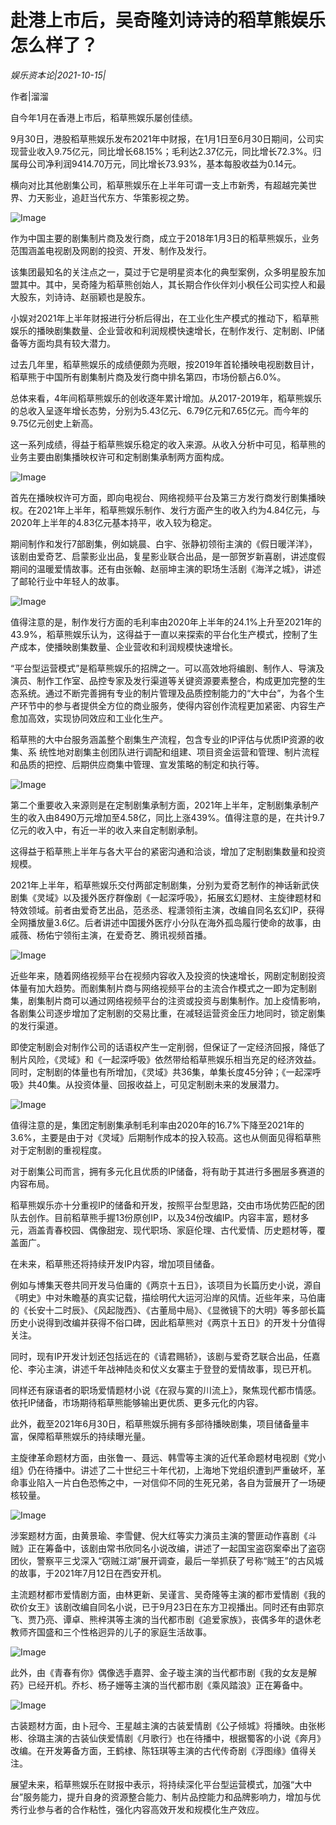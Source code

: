 # 赴港上市后，吴奇隆刘诗诗的稻草熊娱乐怎么样了？

*娱乐资本论|2021-10-15|*

作者|溜溜

自今年1月在香港上市后，稻草熊娱乐屡创佳绩。

9月30日，港股稻草熊娱乐发布2021年中财报，在1月1日至6月30日期间，公司实现营业收入9.75亿元，同比增长68.15%；毛利达2.37亿元，同比增长72.3%。归属母公司净利润9414.70万元，同比增长73.93%，基本每股收益为0.14元。

横向对比其他剧集公司，稻草熊娱乐在上半年可谓一支上市新秀，有超越完美世界、力天影业，追赶当代东方、华策影视之势。

![Image](https://p6.toutiaoimg.com/img/pgc-image/ae7c31dda9b3439a9199c5cd676f2c7d~tplv-tt-shrink:640:0.image)

作为中国主要的剧集制片商及发行商，成立于2018年1月3日的稻草熊娱乐，业务范围涵盖电视剧及网剧的投资、开发、制作及发行。

该集团最知名的关注点之一，莫过于它是明星资本化的典型案例，众多明星股东加盟其中。其中，吴奇隆为稻草熊创始人，其长期合作伙伴刘小枫任公司实控人和最大股东，刘诗诗、赵丽颖也是股东。

小娱对2021年上半年财报进行分析后得出，在工业化生产模式的推动下，稻草熊娱乐的播映剧集数量、企业营收和利润规模快速增长，在制作发行、定制剧、IP储备等方面均具有较大潜力。

过去几年里，稻草熊娱乐的成绩便颇为亮眼，按2019年首轮播映电视剧数目计，稻草熊于中国所有剧集制片商及发行商中排名第四，市场份额占6.0%。

总体来看，4年间稻草熊娱乐的创收逐年累计增加。从2017-2019年，稻草熊娱乐的总收入呈逐年增长态势，分别为5.43亿元、6.79亿元和7.65亿元。而今年的9.75亿元创史上新高。

这一系列成绩，得益于稻草熊娱乐稳定的收入来源。从收入分析中可见，稻草熊的业务主要由剧集播映权许可和定制剧集承制两方面构成。

![Image](https://p26.toutiaoimg.com/img/pgc-image/af9720bf0d374a10a07180103a17faef~tplv-tt-shrink:640:0.image)

首先在播映权许可方面，即向电视台、网络视频平台及第三方发行商发行剧集播映权。在2021年上半年，稻草熊娱乐制作、发行方面产生的收入约为4.84亿元，与2020年上半年的4.83亿元基本持平，收入较为稳定。

期间制作和发行7部剧集，例如姚晨、白宇、张静初领衔主演的《假日暖洋洋》，该剧由爱奇艺、启蒙影业出品，复星影业联合出品，是一部贺岁新喜剧，讲述度假期间的温暖爱情故事。还有由张翰、赵丽坤主演的职场生活剧《海洋之城》，讲述了邮轮行业中年轻人的故事。

![Image](https://p5.toutiaoimg.com/img/pgc-image/5c307c03b71e410fa3be1ef49a068523~tplv-tt-shrink:640:0.image)

值得注意的是，制作发行方面的毛利率由2020年上半年的24.1%上升至2021年的43.9%，稻草熊娱乐认为，这得益于一直以来探索的平台化生产模式，控制了生产成本，使播映剧集数量、企业营收和利润规模快速增长。

“平台型运营模式”是稻草熊娱乐的招牌之一。可以高效地将编剧、制作人、导演及演员、制作工作室、品控专家及发行渠道等关键资源要素整合，构成更加完整的生态系统。通过不断完善拥有专业的制片管理及品质控制能力的“大中台”，为各个生产环节中的参与者提供全方位的商业服务，使得内容创作流程更加紧密、内容生产愈加高效，实现协同效应和工业化生产。

稻草熊的大中台服务涵盖整个剧集生产流程，包含专业的IP评估与优质IP资源的收集、系 统性地对剧集主创团队进行调配和组建、项目资金运营和管理、制片流程和品质的把控、后期供应商集中管理、宣发策略的制定和执行等。

![Image](https://p6.toutiaoimg.com/img/pgc-image/6bc490ec04cb40f9bf71b1070d325774~tplv-tt-shrink:640:0.image)

第二个重要收入来源则是在定制剧集承制方面，2021年上半年，定制剧集承制产生的收入由8490万元增加至4.58亿，同比上涨439%。值得注意的是，在共计9.7亿元的收入中，有近一半的收入来自定制剧承制。

这得益于稻草熊上半年与各大平台的紧密沟通和洽谈，增加了定制剧集数量和投资规模。

2021年上半年，稻草熊娱乐交付两部定制剧集，分别为爱奇艺制作的神话新武侠剧集《灵域》以及援外医疗群像剧《一起深呼吸》，拓展玄幻题材、主旋律题材和特效领域。前者由爱奇艺出品，范丞丞、程潇领衔主演，改编自同名玄幻IP，获得全网播放量3.6亿。后者讲述中国援外医疗小分队在海外孤岛履行使命的故事，由戚薇、杨佑宁领衔主演，在爱奇艺、腾讯视频首播。

![Image](https://p3.toutiaoimg.com/img/pgc-image/76ffbba5ad834e3ba8750cadac25af8c~tplv-tt-shrink:640:0.image)

近些年来，随着网络视频平台在视频内容收入及投资的快速增长，网剧定制剧投资体量有加大趋势。而剧集制片商与网络视频平台的主流合作模式之一即为定制剧集，剧集制片商可以通过网络视频平台的注资或投资与剧集制作。加上疫情影响，各剧集公司逐步增加了定制剧的交易比重，在减轻运营资金压力地同时，锁定剧集的发行渠道。

即使定制剧会对制作公司的话语权产生一定削弱，但保证了一定经济回报，降低了制片风险，《灵域》和《一起深呼吸》依然带给稻草熊娱乐相当充足的经济效益。同时，定制剧的体量也有所增加，《灵域》共36集，单集长度45分钟；《一起深呼吸》共40集。从投资体量、回报收益上，可见定制剧未来的发展潜力。

![Image](https://p26.toutiaoimg.com/img/pgc-image/0dd52034682542699360aa456269ccb4~tplv-tt-shrink:640:0.image)

值得注意的是，集团定制剧集承制毛利率由2020年的16.7%下降至2021年的3.6%，主要是由于对《灵域》后期制作成本的投入较高。这也从侧面见得稻草熊对于定制剧的重视程度。

对于剧集公司而言，拥有多元化且优质的IP储备，将有助于其进行多圈层多赛道的内容布局。

稻草熊娱乐亦十分重视IP的储备和开发，按照平台型思路，交由市场优势匹配的团队去创作。目前稻草熊手握13份原创IP，以及34份改编IP。内容丰富，题材多元，涵盖青春校园、偶像甜宠、现代职场、家庭伦理、古代爱情、历史题材等，覆盖面广。

在未来，稻草熊还将持续开发IP内容，增加项目储备。

例如与博集天卷共同开发马伯庸的《两京十五日》，该项目为长篇历史小说，源自《明史》中对朱瞻基的真实记载，描绘明代大运河沿岸的风情。近些年来，马伯庸的《长安十二时辰》、《风起陇西》、《古董局中局》、《显微镜下的大明》等多部长篇历史小说得到改编并获得不俗口碑，因此稻草熊对《两京十五日》的开发十分值得关注。

同时，现有IP开发计划还包括远在的《请君赐轿》，该剧与爱奇艺联合出品，任嘉伦、李沁主演，讲述千年战神陆炎和仗义女寨主于登登的爱情故事，现已开机。

同样还有寐语者的职场爱情题材小说《在寂与寞的川流上》，聚焦现代都市情感。依托IP储备，市场期待稻草熊能够输出更优质、更多元化的内容。

此外，截至2021年6月30日，稻草熊娱乐拥有多部待播映剧集，项目储备量丰富，保障稻草熊娱乐的持续曝光量。

主旋律革命题材方面，由张鲁一、聂远、韩雪等主演的近代革命题材电视剧《党小组》仍在待播中。讲述了二十世纪三十年代初，上海地下党组织遭到严重破坏，革命事业陷入一片白色恐怖之中，一对信仰不同的生死兄弟，各自为营展开了一场硬核较量。

![Image](https://p6.toutiaoimg.com/img/pgc-image/6d74696ecef14c1eaad45fb8a87a1819~tplv-tt-shrink:640:0.image)

涉案题材方面，由黄景瑜、李雪健、倪大红等实力演员主演的警匪动作喜剧《斗贼》正在筹备中，该剧由常书欣同名小说改编，讲述了一起国宝盗窃案牵出了盗窃团伙，警察平三戈深入“窃贼江湖”展开调查，最后一举抓获了号称“贼王”的古风城的故事，于2021年7月12日在西安开机。

主流题材都市爱情剧方面，由林更新、吴谨言、吴奇隆等主演的都市爱情剧《我的砍价女王》该剧改编自同名小说，已于9月23日在东方卫视播出。同时还有由郭京飞、贾乃亮、谭卓、熊梓淇等主演的当代都市剧《追爱家族》，丧偶多年的退休老教师齐国盛和三个性格迥异的儿子的家庭生活故事。

![Image](https://p6.toutiaoimg.com/img/pgc-image/21434bdb202b4d8dadfa1d21d64e48a0~tplv-tt-shrink:640:0.image)

此外，由《青春有你》偶像选手嘉羿、金子璇主演的当代都市剧《我的女友是解药》已经开机。乔杉、杨子姗等主演的当代都市剧《乘风踏浪》正在筹备中。

![Image](https://p26.toutiaoimg.com/img/pgc-image/b8ec61427e5c45bcaca3f8ca8e61fc84~tplv-tt-shrink:640:0.image)

古装题材方面，由卜冠今、王星越主演的古装爱情剧《公子倾城》将播映。由张彬彬、徐璐主演的古装仙侠爱情剧《月歌行》也在待播中，根据蜀客的小说《奔月》改编。在开发筹备方面，王鹤棣、陈钰琪等主演的古代传奇剧《浮图缘》值得关注。

展望未来，稻草熊娱乐在财报中表示，将持续深化平台型运营模式，加强“大中台”服务能力，提升自身的资源整合能力、制片品控能力和品牌影响力，增加与优秀行业参与者的合作粘性，强化内容高效开发和规模化生产效应。


